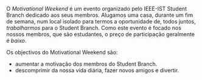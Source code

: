 O *Motivational Weekend* é um evento organizado pelo IEEE-IST Student Branch dedicado aos seus membros. 
Alugamos uma casa, durante um fim de semana, num local isolado para termos a oportunidade de, todos juntos, *trabalharmos* para o Student Branch.
Como este evento é focado nos nossos membros, que são estudantes, o preço de participação geralmente é *baixo*.

Os objectivos do Motivational Weekend são:

* aumentar a motivação dos membros do Student Branch.
* descomprimir da nossa vida diária, fazer novos amigos e divertir.

